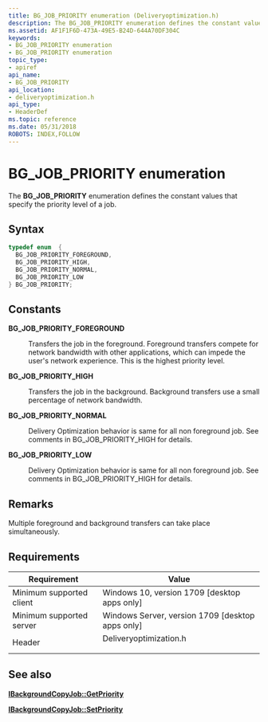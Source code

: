 ```yaml
---
title: BG_JOB_PRIORITY enumeration (Deliveryoptimization.h)
description: The BG_JOB_PRIORITY enumeration defines the constant values that specify the priority level of a job.
ms.assetid: AF1F1F6D-473A-49E5-B24D-644A70DF304C
keywords:
- BG_JOB_PRIORITY enumeration
- BG_JOB_PRIORITY enumeration
topic_type:
- apiref
api_name:
- BG_JOB_PRIORITY
api_location:
- deliveryoptimization.h
api_type:
- HeaderDef
ms.topic: reference
ms.date: 05/31/2018
ROBOTS: INDEX,FOLLOW
---
```


# BG_JOB_PRIORITY enumeration

The **BG_JOB_PRIORITY** enumeration defines the constant values that specify the priority level of a job.

## Syntax


```C++
typedef enum  { 
  BG_JOB_PRIORITY_FOREGROUND,
  BG_JOB_PRIORITY_HIGH,
  BG_JOB_PRIORITY_NORMAL,
  BG_JOB_PRIORITY_LOW
} BG_JOB_PRIORITY;
```



## Constants

<dl> <dt>

<span id="BG_JOB_PRIORITY_FOREGROUND"></span><span id="bg_job_priority_foreground"></span>**BG_JOB_PRIORITY_FOREGROUND**
</dt> <dd>

Transfers the job in the foreground. Foreground transfers compete for network bandwidth with other applications, which can impede the user's network experience. This is the highest priority level.

</dd> <dt>

<span id="BG_JOB_PRIORITY_HIGH"></span><span id="bg_job_priority_high"></span>**BG_JOB_PRIORITY_HIGH**
</dt> <dd>

Transfers the job in the background. Background transfers use a small percentage of network bandwidth.

</dd> <dt>

<span id="BG_JOB_PRIORITY_NORMAL"></span><span id="bg_job_priority_normal"></span>**BG_JOB_PRIORITY_NORMAL**
</dt> <dd>

Delivery Optimization behavior is same for all non foreground job. See comments in BG_JOB_PRIORITY_HIGH for details.

</dd> <dt>

<span id="BG_JOB_PRIORITY_LOW"></span><span id="bg_job_priority_low"></span>**BG_JOB_PRIORITY_LOW**
</dt> <dd>

Delivery Optimization behavior is same for all non foreground job. See comments in BG_JOB_PRIORITY_HIGH for details.

</dd> </dl>

## Remarks

Multiple foreground and background transfers can take place simultaneously.

## Requirements



| Requirement | Value |
|-------------------------------------|---------------------------------------------------------------------------------------------------|
| Minimum supported client<br/> | Windows 10, version 1709 \[desktop apps only\]<br/>                                         |
| Minimum supported server<br/> | Windows Server, version 1709 \[desktop apps only\]<br/>                                     |
| Header<br/>                   | <dl> <dt>Deliveryoptimization.h</dt> </dl> |



## See also

<dl> <dt>

[**IBackgroundCopyJob::GetPriority**](ibackgroundcopyjob-getpriority.md)
</dt> <dt>

[**IBackgroundCopyJob::SetPriority**](ibackgroundcopyjob-setpriority.md)
</dt> </dl>

 

 





